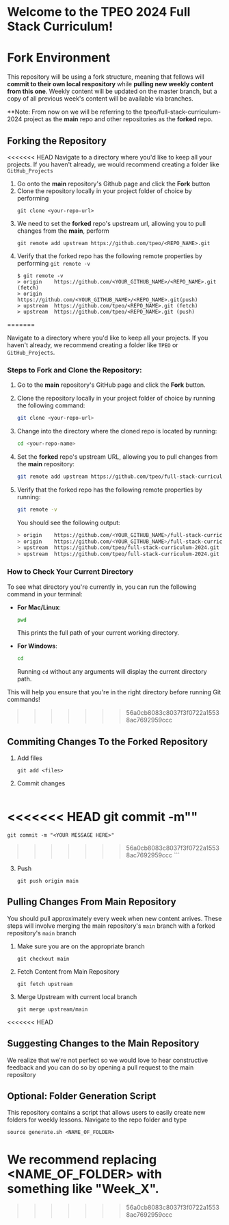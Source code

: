 # Welcome to the TPEO 2024 Full Stack Curriculum!

# Fork Environment
This repository will be using a fork structure, meaning that fellows will **commit to their own local respository** while **pulling new weekly content from this one**. Weekly content will be updated on the master branch, but a copy of all previous week's content will be available via branches.

**Note: From now on we will be referring to the tpeo/full-stack-curriculum-2024 project as the **main** repo and other repositories as the **forked** repo. 
## Forking the Repository 
<<<<<<< HEAD
Navigate to a directory where you'd like to keep all your projects. If you haven't already, we would recommend creating a folder like ```GitHub_Projects```
1. Go onto the **main** repository's Github page and click the **Fork** button
2. Clone the repository locally in your project folder of choice by performing 
    ``` 
    git clone <your-repo-url>
    ```
3. We need to set the **forked** repo's upstream url, allowing you to pull changes from the **main**, perform
    ```
    git remote add upstream https://github.com/tpeo/<REPO_NAME>.git
    ```
4. Verify that the forked repo has the following remote properties by performing ```git remote -v```
    ```
    $ git remote -v
    > origin    https://github.com/<YOUR_GITHUB_NAME>/<REPO_NAME>.git (fetch)
    > origin    https://github.com/<YOUR_GITHUB_NAME>/<REPO_NAME>.git(push)
    > upstream  https://github.com/tpeo/<REPO_NAME>.git (fetch)
    > upstream  https://github.com/tpeo/<REPO_NAME>.git (push)
    ```
=======

Navigate to a directory where you'd like to keep all your projects. If you haven't already, we recommend creating a folder like `TPEO` or `GitHub_Projects`.

### Steps to Fork and Clone the Repository:

1. Go to the **main** repository's GitHub page and click the **Fork** button.

2. Clone the repository locally in your project folder of choice by running the following command:
    ```bash
    git clone <your-repo-url>
    ```

3. Change into the directory where the cloned repo is located by running:
    ```bash
    cd <your-repo-name>
    ```

4. Set the **forked** repo's upstream URL, allowing you to pull changes from the **main** repository:
    ```bash
    git remote add upstream https://github.com/tpeo/full-stack-curriculum-2024.git
    ```

5. Verify that the forked repo has the following remote properties by running:
    ```bash
    git remote -v
    ```

    You should see the following output:
    ```bash
    > origin    https://github.com/<YOUR_GITHUB_NAME>/full-stack-curriculum-2024.git (fetch)
    > origin    https://github.com/<YOUR_GITHUB_NAME>/full-stack-curriculum-2024.git (push)
    > upstream  https://github.com/tpeo/full-stack-curriculum-2024.git (fetch)
    > upstream  https://github.com/tpeo/full-stack-curriculum-2024.git (push)
    ```

### How to Check Your Current Directory

To see what directory you're currently in, you can run the following command in your terminal:

- **For Mac/Linux**:
    ```bash
    pwd
    ```
    This prints the full path of your current working directory.

- **For Windows**:
    ```bash
    cd
    ```
    Running `cd` without any arguments will display the current directory path.

This will help you ensure that you're in the right directory before running Git commands! 

>>>>>>> 56a0cb8083c8037f3f0722a15538ac7692959ccc
## Commiting Changes To the Forked Repository

1. Add files 
    ``` 
    git add <files> 
    ``` 
2. Commit changes
    ```
<<<<<<< HEAD
    git commit -m"<YOUR MESSAGE HERE>"
=======
    git commit -m "<YOUR MESSAGE HERE>"
>>>>>>> 56a0cb8083c8037f3f0722a15538ac7692959ccc
    ```
3. Push
    ```
    git push origin main 
    ```
## Pulling Changes From Main Repository
You should pull approximately every week when new content arrives. These steps will involve merging the main repository's ```main``` branch with a forked repository's ```main``` branch 
1. Make sure you are on the appropriate branch
    ```
    git checkout main  
    ```
2. Fetch Content from Main Repository
    ```
    git fetch upstream
    ```
3. Merge Upstream with current local branch
    ```
    git merge upstream/main
    ```
<<<<<<< HEAD

## Suggesting Changes to the Main Repository 
We realize that we're not perfect so we would love to hear constructive feedback and you can do so by opening a pull request to the main repository

## Optional: Folder Generation Script
This repository contains a script that allows users to easily create new folders for weekly lessons. Navigate to the repo folder and type 
```
source generate.sh <NAME_OF_FOLDER>
```
We recommend replacing <NAME_OF_FOLDER> with something like "Week_X". 
=======
>>>>>>> 56a0cb8083c8037f3f0722a15538ac7692959ccc
